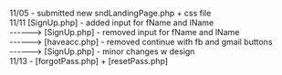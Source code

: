 11/05 - submitted new sndLandingPage.php + css file\
11/11 [SignUp.php] - added input for fName and lName\
------> [SignUp.php] - removed input for fName and lName\
------> [haveacc.php] - removed continue with fb and gmail buttons\
------> [SignUp.php] - minor changes w design\
11/13 - [forgotPass.php] + [resetPass.php]
